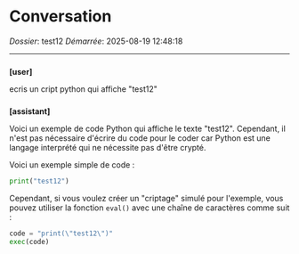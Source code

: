 # Conversation
_Dossier_: test12
_Démarrée_: 2025-08-19 12:48:18

---

###   
**[user]**

ecris un cript python qui affiche "test12"

###   
**[assistant]**

Voici un exemple de code Python qui affiche le texte "test12". Cependant, il n'est pas nécessaire d'écrire du code pour le coder car Python est une langage interprété qui ne nécessite pas d'être crypté.

Voici un exemple simple de code :

```python
print("test12")
```

Cependant, si vous voulez créer un "criptage" simulé pour l'exemple, vous pouvez utiliser la fonction `eval()` avec une chaîne de caractères comme suit :

```python
code = "print(\"test12\")"
exec(code)
```
